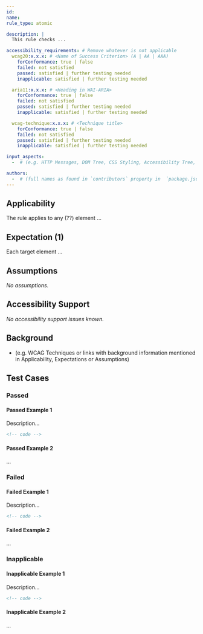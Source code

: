 ```yaml
---
id:
name:
rule_type: atomic

description: |
  This rule checks ...

accessibility_requirements: # Remove whatever is not applicable
  wcag20:x.x.x: # <Name of Success Criterion> (A | AA | AAA)
    forConformance: true | false
    failed: not satisfied
    passed: satisfied | further testing needed
    inapplicable: satisfied | further testing needed

  aria11:x.x.x: # <Heading in WAI-ARIA>
    forConformance: true | false
    failed: not satisfied
    passed: satisfied | further testing needed
    inapplicable: satisfied | further testing needed

  wcag-technique:x.x.x: # <Technique title>
    forConformance: true | false
    failed: not satisfied
    passed: satisfied | further testing needed
    inapplicable: satisfied | further testing needed

input_aspects:
  -  # (e.g. HTTP Messages, DOM Tree, CSS Styling, Accessibility Tree, Language, etc.,)

authors:
  -  # (full names as found in `contributors` property in  `package.json` - if not yet listed, please have authors added to the list)
---
```


## Applicability

The rule applies to any (??) element ...

## Expectation (1)

Each target element ...

## Assumptions

_No assumptions._

## Accessibility Support

_No accessibility support issues known._

## Background

- (e.g. WCAG Techniques or links with background information mentioned in Applicability, Expectations or Assumptions)

## Test Cases

### Passed

#### Passed Example 1

Description...

```html
<!-- code -->
```

#### Passed Example 2

...

### Failed

#### Failed Example 1

Description...

```html
<!-- code -->
```

#### Failed Example 2

...

### Inapplicable

#### Inapplicable Example 1

Description...

```html
<!-- code -->
```

#### Inapplicable Example 2

...
